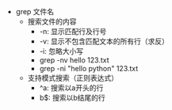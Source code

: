 * grep 文件名
  * 搜索文件的内容
    * -n: 显示匹配行及行号
    * -v: 显示不包含匹配文本的所有行（求反）
    * -i: 忽略大小写
    * grep -nv hello 123.txt 
    * grep -ni "hello python" 123.txt 
  * 支持模式搜索（正则表达式）
    * ^a: 搜索以a开头的行
    * b$: 搜索以b结尾的行